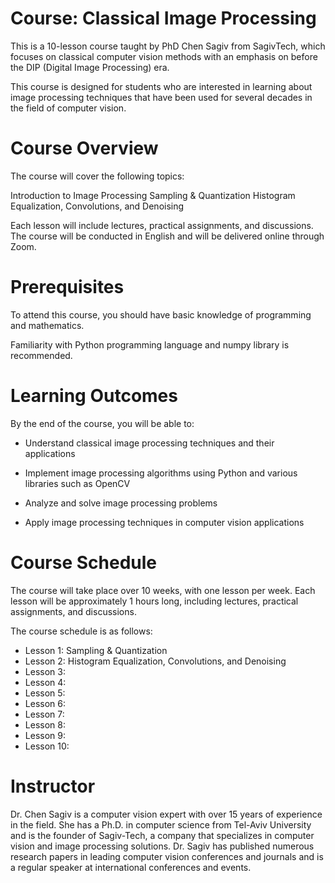 # Course: Classical Image Processing #

This is a 10-lesson course taught by PhD Chen Sagiv from SagivTech, which focuses on classical computer vision methods with an emphasis on before the DIP (Digital Image Processing) era. 

This course is designed for students who are interested in learning about image processing techniques that have been used for several decades in the field of computer vision.

# Course Overview #
The course will cover the following topics:

Introduction to Image Processing
Sampling & Quantization
Histogram Equalization, Convolutions, and Denoising

Each lesson will include lectures, practical assignments, and discussions. 
The course will be conducted in English and will be delivered online through Zoom.

# Prerequisites

To attend this course, you should have basic knowledge of programming and mathematics. 

Familiarity with Python programming language and numpy library is recommended.

# Learning Outcomes
By the end of the course, you will be able to:

- Understand classical image processing techniques and their applications

- Implement image processing algorithms using Python and various libraries such as OpenCV

- Analyze and solve image processing problems

- Apply image processing techniques in computer vision applications

# Course Schedule #
The course will take place over 10 weeks, with one lesson per week. Each lesson will be approximately 1 hours long, including lectures, practical assignments, and discussions. 

The course schedule is as follows:

- Lesson 1: Sampling & Quantization
- Lesson 2: Histogram Equalization, Convolutions, and Denoising
- Lesson 3: 
- Lesson 4: 
- Lesson 5: 
- Lesson 6: 
- Lesson 7: 
- Lesson 8: 
- Lesson 9: 
- Lesson 10: 


# Instructor
Dr. Chen Sagiv is a computer vision expert with over 15 years of experience in the field. She has a Ph.D. in computer science from Tel-Aviv University and is the founder of Sagiv-Tech, a company that specializes in computer vision and image processing solutions. 
Dr. Sagiv has published numerous research papers in leading computer vision conferences and journals and is a regular speaker at international conferences and events.
